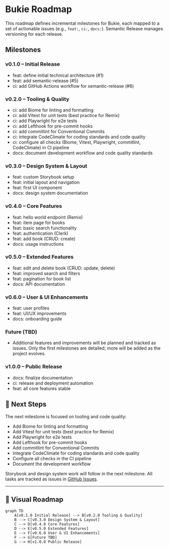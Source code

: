 # Bukie Roadmap

This roadmap defines incremental milestones for Bukie, each mapped to a set of actionable issues (e.g., `feat:`, `ci:`, `docs:`). Semantic Release manages versioning for each release.

## Milestones

### v0.1.0 – Initial Release
* feat: define initial technical architecture (#1)
* feat: add semantic-release (#5)
* ci: add GitHub Actions workflow for semantic-release (#6)

### v0.2.0 – Tooling & Quality
* ci: add Biome for linting and formatting
* ci: add Vitest for unit tests (best practice for Remix)
* ci: add Playwright for e2e tests
* ci: add Lefthook for pre-commit hooks
* ci: add commitlint for Conventional Commits
* ci: integrate CodeClimate for coding standards and code quality
* ci: configure all checks (Biome, Vitest, Playwright, commitlint, CodeClimate) in CI pipeline
* docs: document development workflow and code quality standards

### v0.3.0 – Design System & Layout
* feat: custom Storybook setup
* feat: initial layout and navigation
* feat: first UI component
* docs: design system documentation

### v0.4.0 – Core Features
* feat: hello world endpoint (Remix)
* feat: item page for books
* feat: basic search functionality
* feat: authentication (Clerk)
* feat: add book (CRUD: create)
* docs: usage instructions

### v0.5.0 – Extended Features
* feat: edit and delete book (CRUD: update, delete)
* feat: improved search and filters
* feat: pagination for book list
* docs: API documentation

### v0.6.0 – User & UI Enhancements
* feat: user profiles
* feat: UI/UX improvements
* docs: onboarding guide

### Future (TBD)
* Additional features and improvements will be planned and tracked as issues. Only the first milestones are detailed; more will be added as the project evolves.

### v1.0.0 – Public Release
* docs: finalize documentation
* ci: release and deployment automation
* feat: all core features stable

## 📅 Next Steps

The next milestone is focused on tooling and code quality:
* Add Biome for linting and formatting
* Add Vitest for unit tests (best practice for Remix)
* Add Playwright for e2e tests
* Add Lefthook for pre-commit hooks
* Add commitlint for Conventional Commits
* Integrate CodeClimate for coding standards and code quality
* Configure all checks in the CI pipeline
* Document the development workflow

Storybook and design system work will follow in the next milestone. All tasks are tracked as issues in [GitHub Issues](../../issues).

---

## 🧭 Visual Roadmap

```mermaid
graph TD
    A[v0.1.0 Initial Release] --> B[v0.2.0 Tooling & Quality]
    B --> C[v0.3.0 Design System & Layout]
    C --> D[v0.4.0 Core Features]
    D --> E[v0.5.0 Extended Features]
    E --> F[v0.6.0 User & UI Enhancements]
    F --> G[Future TBD]
    G --> H[v1.0.0 Public Release]
```